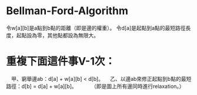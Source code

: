 # Bellman-Ford-Algorithm
令w[a][b]是a點到b點的距離（即是邊的權重）。
令d[a]是起點到a點的最短路徑長度，起點設為零，其他點都設為無限大。

# 重複下面這件事V-1次：
　甲、窮舉邊ab：d[a] + w[a][b] < d[b]。
　乙、以邊ab來修正起點到b點的最短路徑：d[b] = d[a] + w[a][b]。
　　　（即是圖上所有邊同時進行relaxation。）
